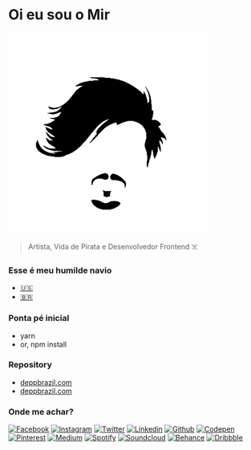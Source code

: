 # Oi eu sou o Mir # 
[![Brand](id/tinypng/black-small.png)](https://deppbrazil.com)
> Artista, Vida de Pirata e Desenvolvedor Frontend ☠️

### Esse é meu humilde navio ###
* [🇺🇸](https://www.deppbrazil.com)
* [🇧🇷](https://www.deppbrazil.com.br)

### Ponta pé inicial ###
* yarn
* or, npm install

### Repository ###
* [deppbrazil.com](https://github.com/deppbrazil/deppbrazil.github.io)
* [deppbrazil.com](https://github.com/deppbrazil/deppbrazilBR.github.io)

### Onde me achar? ###
[![Facebook](https://icongr.am/jam/facebook.svg)](https://web.facebook.com/eusoumircarvalho)
[![Instagram](https://icongr.am/jam/instagram.svg)](https://www.instagram.com/deppbrazil/)
[![Twitter](https://icongr.am/jam/twitter.svg)](https://twitter.com/deppbrazil)
[![Linkedin](https://icongr.am/jam/linkedin.svg)](https://www.linkedin.com/in/deppbrazil/detail/recent-activity/)
[![Github](https://icongr.am/jam/github.svg)](https://github.com/deppbrazil)
[![Codepen](https://icongr.am/jam/codepen.svg)](https://codepen.io/deppbrazil/)
[![Pinterest](https://icongr.am/fontawesome/pinterest.svg)](https://br.pinterest.com/deppbrazil/)
[![Medium](https://icongr.am/jam/medium.svg)](https://medium.com/@deppbrazil)
[![Spotify](https://icongr.am/jam/spotify.svg)](spotify:user:223a56evgrwf73mdbejoead7y)
[![Soundcloud](https://icongr.am/entypo/soundcloud.svg)](https://soundcloud.com/deppbrazil/sets)
[![Behance](https://icongr.am/jam/behance.svg)](https://www.behance.net/deppbrazil)
[![Dribbble](https://icongr.am/entypo/dribbble.svg)](https://dribbble.com/deppbrazil)
